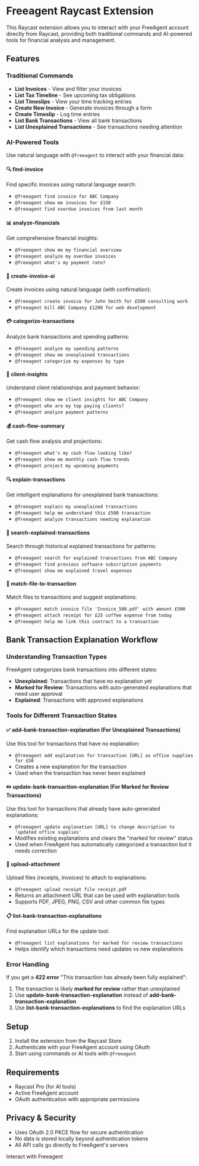 # Freeagent Raycast Extension

This Raycast extension allows you to interact with your FreeAgent account directly from Raycast, providing both traditional commands and AI-powered tools for financial analysis and management.

## Features

### Traditional Commands
- **List Invoices** - View and filter your invoices
- **List Tax Timeline** - See upcoming tax obligations  
- **List Timeslips** - View your time tracking entries
- **Create New Invoice** - Generate invoices through a form
- **Create Timeslip** - Log time entries
- **List Bank Transactions** - View all bank transactions
- **List Unexplained Transactions** - See transactions needing attention

### AI-Powered Tools
Use natural language with `@freeagent` to interact with your financial data:

#### 🔍 **find-invoice**
Find specific invoices using natural language search:
- `@freeagent find invoice for ABC Company`
- `@freeagent show me invoices for £150`
- `@freeagent find overdue invoices from last month`

#### 📊 **analyze-financials** 
Get comprehensive financial insights:
- `@freeagent show me my financial overview`
- `@freeagent analyze my overdue invoices`
- `@freeagent what's my payment rate?`

#### 📝 **create-invoice-ai**
Create invoices using natural language (with confirmation):
- `@freeagent create invoice for John Smith for £500 consulting work`
- `@freeagent bill ABC Company £1200 for web development`

#### 💳 **categorize-transactions**
Analyze bank transactions and spending patterns:
- `@freeagent analyze my spending patterns`
- `@freeagent show me unexplained transactions`
- `@freeagent categorize my expenses by type`

#### 👥 **client-insights**
Understand client relationships and payment behavior:
- `@freeagent show me client insights for ABC Company`
- `@freeagent who are my top paying clients?`
- `@freeagent analyze payment patterns`

#### 💰 **cash-flow-summary**
Get cash flow analysis and projections:
- `@freeagent what's my cash flow looking like?`
- `@freeagent show me monthly cash flow trends`
- `@freeagent project my upcoming payments`

#### 🔍 **explain-transactions**
Get intelligent explanations for unexplained bank transactions:
- `@freeagent explain my unexplained transactions`
- `@freeagent help me understand this £500 transaction`
- `@freeagent analyze transactions needing explanation`

#### 🔎 **search-explained-transactions**
Search through historical explained transactions for patterns:
- `@freeagent search for explained transactions from ABC Company`
- `@freeagent find previous software subscription payments`
- `@freeagent show me explained travel expenses`

#### 📎 **match-file-to-transaction**
Match files to transactions and suggest explanations:
- `@freeagent match invoice file 'Invoice_500.pdf' with amount £500`
- `@freeagent attach receipt for £25 coffee expense from today`
- `@freeagent help me link this contract to a transaction`

## Bank Transaction Explanation Workflow

### Understanding Transaction Types
FreeAgent categorizes bank transactions into different states:

- **Unexplained**: Transactions that have no explanation yet
- **Marked for Review**: Transactions with auto-generated explanations that need user approval
- **Explained**: Transactions with approved explanations

### Tools for Different Transaction States

#### ✅ **add-bank-transaction-explanation** (For Unexplained Transactions)
Use this tool for transactions that have no explanation:
- `@freeagent add explanation for transaction [URL] as office supplies for £50`
- Creates a new explanation for the transaction
- Used when the transaction has never been explained

#### ✏️ **update-bank-transaction-explanation** (For Marked for Review Transactions)  
Use this tool for transactions that already have auto-generated explanations:
- `@freeagent update explanation [URL] to change description to 'updated office supplies'`
- Modifies existing explanations and clears the "marked for review" status
- Used when FreeAgent has automatically categorized a transaction but it needs correction

#### 📎 **upload-attachment**
Upload files (receipts, invoices) to attach to explanations:
- `@freeagent upload receipt file receipt.pdf`
- Returns an attachment URL that can be used with explanation tools
- Supports PDF, JPEG, PNG, CSV and other common file types

#### 📋 **list-bank-transaction-explanations**
Find explanation URLs for the update tool:
- `@freeagent list explanations for marked for review transactions`
- Helps identify which transactions need updates vs new explanations

### Error Handling
If you get a **422 error** "This transaction has already been fully explained":
1. The transaction is likely **marked for review** rather than unexplained
2. Use **update-bank-transaction-explanation** instead of **add-bank-transaction-explanation**
3. Use **list-bank-transaction-explanations** to find the explanation URLs

## Setup

1. Install the extension from the Raycast Store
2. Authenticate with your FreeAgent account using OAuth
3. Start using commands or AI tools with `@freeagent`

## Requirements

- Raycast Pro (for AI tools)
- Active FreeAgent account
- OAuth authentication with appropriate permissions

## Privacy & Security

- Uses OAuth 2.0 PKCE flow for secure authentication
- No data is stored locally beyond authentication tokens
- All API calls go directly to FreeAgent's servers

Interact with Freeagent
